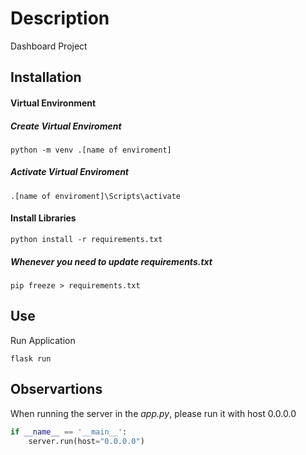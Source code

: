 # Description

Dashboard Project


## Installation

#### Virtual Environment

##### Create Virtual Enviroment

```command line
python -m venv .[name of enviroment]
```

##### Activate Virtual Enviroment

```command line
.[name of enviroment]\Scripts\activate
```

#### Install Libraries

```command line
python install -r requirements.txt
```

##### Whenever you need to update requirements.txt
 
```command line
pip freeze > requirements.txt
```

## Use

Run Application
```command line
flask run
```

## Observartions

When running the server in the _app.py_, please run it with host 0.0.0.0

```python
if __name__ == '__main__':
    server.run(host="0.0.0.0")
```